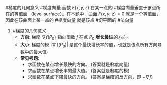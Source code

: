 #梯度的几何意义 #梯度向量  函数 $F(x, y, z)$ 在某一点的 #梯度向量垂直于该点所在的等值面 （level surface）。在本题中，曲面 $F(x, y, z) = 0$ 就是一个等值面，因此在该曲面上某一点的 #梯度向量 就是该点 #切平面的 #法向量
1. #梯度的几何意义 
	*   **方向**: 梯度 $\nabla f(P_0)$ 指向函数 $f$ 在点 $P_0$ **增长最快**的方向。
    *   **大小**: 梯度的模 $|\nabla f(P_0)|$ 是这个最快增长率的值，也就是该点所有方向导数中的最大值。
    *   **常见考题**:
        *   求函数在某点增长最快的方向。 (答案就是梯度向量)
        *   求函数在某点增长率的最大值。 (答案就是梯度的模)
        *   求函数在某点下降最快的方向。 (答案是梯度的反方向，即 $-\nabla f$)